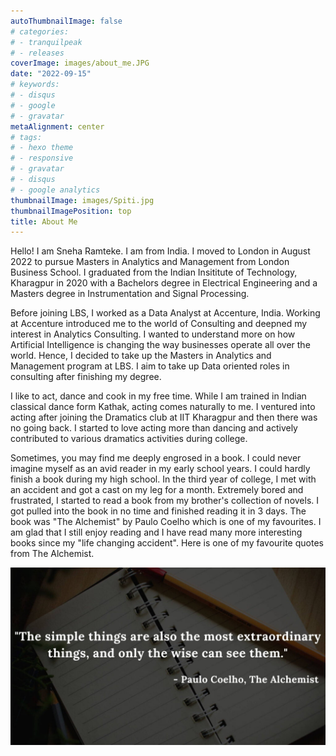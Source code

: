 ```yaml
---
autoThumbnailImage: false
# categories:
# - tranquilpeak
# - releases
coverImage: images/about_me.JPG
date: "2022-09-15"
# keywords:
# - disqus
# - google
# - gravatar
metaAlignment: center
# tags:
# - hexo theme
# - responsive
# - gravatar
# - disqus
# - google analytics
thumbnailImage: images/Spiti.jpg
thumbnailImagePosition: top
title: About Me
---
```


Hello! I am Sneha Ramteke. I am from India. I moved to London in August 2022 to pursue Masters in Analytics and Management from London Business School. I graduated from the Indian Insititute of Technology, Kharagpur in 2020 with a Bachelors degree in Electrical Engineering and a Masters degree in Instrumentation and Signal Processing.

<!--more-->

Before joining LBS, I worked as a Data Analyst at Accenture, India. Working at Accenture introduced me to the world of Consulting and deepned my interest in Analytics Consulting. I wanted to understand more on how Artificial Intelligence is changing the way businesses operate all over the world. Hence, I decided to take up the Masters in Analytics and Management program at LBS. I aim to take up Data oriented roles in consulting after finishing my degree. 

I like to act, dance and cook in my free time. While I am trained in Indian classical dance form Kathak, acting comes naturally to me. I ventured into acting after joining the Dramatics club at IIT Kharagpur and then there was no going back. I started to love acting more than dancing and actively contributed to various dramatics activities during college. 

Sometimes, you may find me deeply engrosed in a book. I could never imagine myself as an avid reader in my early school years. I could hardly finish a book during my high school. In the third year of college, I met with an accident and got a cast on my leg for a month. Extremely bored and frustrated, I started to read a book from my brother's collection of novels. I got pulled into the book in no time and finished reading it in 3 days. The book was "The Alchemist" by Paulo Coelho which is one of my favourites. I am glad that I still enjoy reading and I have read many more interesting books since my "life changing accident". Here is one of my favourite quotes from The Alchemist.

![Alt text](themes/hugo-tranquilpeak-theme/static/images/alchemist_quote2.jpg)

